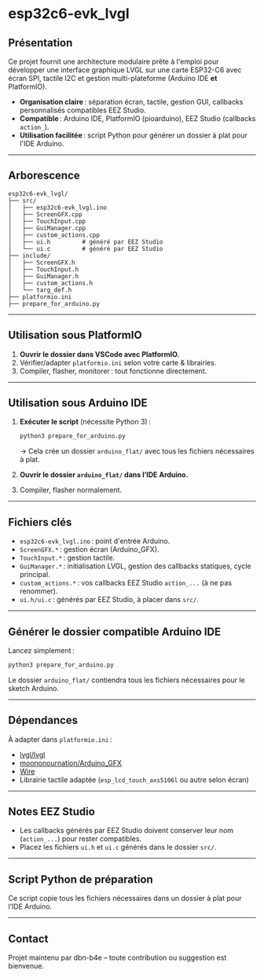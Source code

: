 # esp32c6-evk_lvgl

## Présentation

Ce projet fournit une architecture modulaire prête à l'emploi pour développer une interface graphique LVGL sur une carte ESP32-C6 avec écran SPI, tactile I2C et gestion multi-plateforme (Arduino IDE **et** PlatformIO).

- **Organisation claire** : séparation écran, tactile, gestion GUI, callbacks personnalisés compatibles EEZ Studio.
- **Compatible** : Arduino IDE, PlatformIO (pioarduino), EEZ Studio (callbacks `action_`).
- **Utilisation facilitée** : script Python pour générer un dossier à plat pour l'IDE Arduino.

---

## Arborescence

```
esp32c6-evk_lvgl/
├── src/
│   ├── esp32c6-evk_lvgl.ino
│   ├── ScreenGFX.cpp
│   ├── TouchInput.cpp
│   ├── GuiManager.cpp
│   ├── custom_actions.cpp
│   ├── ui.h         # généré par EEZ Studio
│   └── ui.c         # généré par EEZ Studio
├── include/
│   ├── ScreenGFX.h
│   ├── TouchInput.h
│   ├── GuiManager.h
│   ├── custom_actions.h
│   └── targ_def.h
├── platformio.ini
├── prepare_for_arduino.py
```

---

## Utilisation sous PlatformIO

1. **Ouvrir le dossier dans VSCode avec PlatformIO.**
2. Vérifier/adapter `platformio.ini` selon votre carte & librairies.
3. Compiler, flasher, monitorer : tout fonctionne directement.

---

## Utilisation sous Arduino IDE

1. **Exécuter le script** (nécessite Python 3) :
   ```sh
   python3 prepare_for_arduino.py
   ```
   → Cela crée un dossier `arduino_flat/` avec tous les fichiers nécessaires à plat.

2. **Ouvrir le dossier `arduino_flat/` dans l’IDE Arduino.**
3. Compiler, flasher normalement.

---

## Fichiers clés

- `esp32c6-evk_lvgl.ino` : point d'entrée Arduino.
- `ScreenGFX.*` : gestion écran (Arduino_GFX).
- `TouchInput.*` : gestion tactile.
- `GuiManager.*` : initialisation LVGL, gestion des callbacks statiques, cycle principal.
- `custom_actions.*` : vos callbacks EEZ Studio `action_...` (à ne pas renommer).
- `ui.h/ui.c` : générés par EEZ Studio, à placer dans `src/`.

---

## Générer le dossier compatible Arduino IDE

Lancez simplement :

```sh
python3 prepare_for_arduino.py
```

Le dossier `arduino_flat/` contiendra tous les fichiers nécessaires pour le sketch Arduino.

---

## Dépendances

À adapter dans `platformio.ini` :

- [lvgl/lvgl](https://platformio.org/lib/show/1041/lvgl)
- [moononournation/Arduino_GFX](https://platformio.org/lib/show/9424/Arduino_GFX)
- [Wire](https://platformio.org/lib/show/355/Wire)
- Librairie tactile adaptée (`esp_lcd_touch_axs5106l` ou autre selon écran)

---

## Notes EEZ Studio

- Les callbacks générés par EEZ Studio doivent conserver leur nom (`action_...`) pour rester compatibles.
- Placez les fichiers `ui.h` et `ui.c` générés dans le dossier `src/`.

---

## Script Python de préparation

Ce script copie tous les fichiers nécessaires dans un dossier à plat pour l’IDE Arduino.

---

## Contact

Projet maintenu par dbn-b4e – toute contribution ou suggestion est bienvenue.
